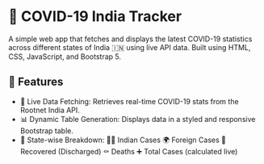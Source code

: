 
# 🦠 COVID-19 India Tracker
A simple web app that fetches and displays the latest COVID-19 statistics across different states of India 🇮🇳 using live API data. Built using HTML, CSS, JavaScript, and Bootstrap 5.

## 🚀 Features

- 📡 Live Data Fetching: Retrieves real-time COVID-19 stats from the Rootnet India API.
- 📊 Dynamic Table Generation: Displays data in a styled and responsive Bootstrap table.
- 📍 State-wise Breakdown:
  🧍‍♂️ Indian Cases
  🌍 Foreign Cases
  💪 Recovered (Discharged)
  ⚰️ Deaths
  ➕ Total Cases (calculated live)
